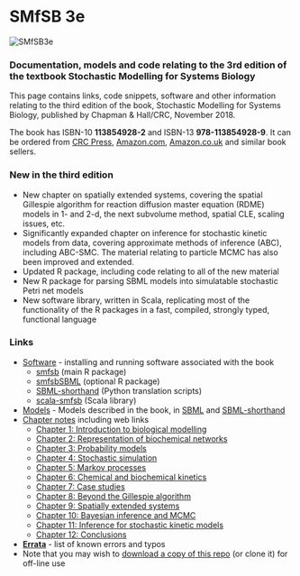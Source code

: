 # SMfSB 3e

![SMfSB3e](smfsb3e-thumb.jpg)

### Documentation, models and code relating to the 3rd edition of the textbook Stochastic Modelling for Systems Biology

This page contains links, code snippets, software and other information relating to the third edition of the book, Stochastic Modelling for Systems Biology, published by Chapman & Hall/CRC, November 2018.

The book has ISBN-10 **113854928-2** and ISBN-13 **978-113854928-9**. It can be ordered from [CRC Press](https://www.crcpress.com/Stochastic-Modelling-for-Systems-Biology-Third-Edition/Wilkinson/p/book/9781138549289), [Amazon.com](https://amzn.to/2LAVSSN), [Amazon.co.uk](https://amzn.to/2PeDIZt) and similar book sellers.

### New in the third edition

* New chapter on spatially extended systems, covering the spatial Gillespie algorithm for reaction diffusion master equation (RDME) models in 1- and 2-d, the next subvolume method, spatial CLE, scaling issues, etc.
* Significantly expanded chapter on inference for stochastic kinetic models from data, covering approximate methods of inference (ABC), including ABC-SMC. The material relating to particle MCMC has also been improved and extended.
* Updated R package, including code relating to all of the new material
* New R package for parsing SBML models into simulatable stochastic Petri net models
* New software library, written in Scala, replicating most of the functionality of the R packages in a fast, compiled, strongly typed, functional language

### Links

* [Software](Software.md) - installing and running software associated with the book
  * [smfsb](Software.md#r-package---smfsb) (main R package)
  * [smfsbSBML](Software.md#additional-r-package---smfsbsbml) (optional R package)
  * [SBML-shorthand](https://github.com/darrenjw/sbml-sh) (Python translation scripts)
  * [scala-smfsb](https://github.com/darrenjw/scala-smfsb) (Scala library)
* [Models](models/) - Models described in the book, in [SBML](http://sbml.org/Main_Page) and [SBML-shorthand](https://github.com/darrenjw/sbml-sh)
* [Chapter notes](ChapterNotes.md) including web links
  * [Chapter 1: Introduction to biological modelling](ChapterNotes.md#chapter-1-introduction-to-biological-modelling)
  * [Chapter 2: Representation of biochemical networks](ChapterNotes.md#chapter-2-representation-of-biochemical-networks)
  * [Chapter 3: Probability models](ChapterNotes.md#chapter-3-probability-models)
  * [Chapter 4: Stochastic simulation](ChapterNotes.md#chapter-4-stochastic-simulation)
  * [Chapter 5: Markov processes](ChapterNotes.md#chapter-5-markov-processes)
  * [Chapter 6: Chemical and biochemical kinetics](ChapterNotes.md#chapter-6-chemical-and-biochemical-kinetics)
  * [Chapter 7: Case studies](ChapterNotes.md#chapter-7-case-studies)
  * [Chapter 8: Beyond the Gillespie algorithm](ChapterNotes.md#chapter-8-beyond-the-gillespie-algorithm)
  * [Chapter 9: Spatially extended systems](ChapterNotes.md#chapter-9-spatially-extended-systems)
  * [Chapter 10: Bayesian inference and MCMC](ChapterNotes.md#chapter-10-bayesian-inference-and-mcmc)
  * [Chapter 11: Inference for stochastic kinetic models](ChapterNotes.md#chapter-11-inference-for-stochastic-kinetic-models)
  * [Chapter 12: Conclusions](ChapterNotes.md#chapter-12-conclusions)
* [**Errata**](https://darrenjw.github.io/work/smfsb/3e/errata3e.pdf) - list of known errors and typos
* Note that you may wish to [download a copy of this repo](https://github.com/darrenjw/smfsb/archive/master.zip) (or clone it) for off-line use

